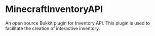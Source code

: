 # MinecraftInventoryAPI
An open source Bukkit plugin for Inventory API. This plugin is used to facilitate the creation of interactive inventory.
